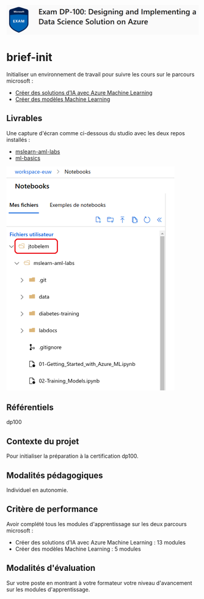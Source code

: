 ![dp100 image](img/dp100.png)

# brief-init

Initialiser un environnement de travail pour suivre les cours sur le parcours microsoft :
- [Créer des solutions d’IA avec Azure Machine Learning](https://docs.microsoft.com/fr-fr/learn/paths/build-ai-solutions-with-azure-ml-service/)
- [Créer des modèles Machine Learning](https://docs.microsoft.com/fr-fr/learn/paths/create-machine-learn-models/)

## Livrables

Une capture d'écran comme ci-dessous du studio avec les deux repos installés :
- [mslearn-aml-labs](https://github.com/MicrosoftDocs/mslearn-aml-labs.git)
- [ml-basics](https://github.com/microsoftdocs/ml-basics)

![exemple de livrable](img/livrable.png)

## Référentiels

dp100

## Contexte du projet

Pour initialiser la préparation à la certification dp100.


## Modalités pédagogiques

Individuel en autonomie.

## Critère de performance

Avoir complété tous les modules d'apprentissage sur les deux parcours microsoft :
- Créer des solutions d’IA avec Azure Machine Learning : 13 modules
- Créer des modèles Machine Learning : 5 modules

## Modalités d'évaluation

Sur votre poste en montrant à votre formateur votre niveau d'avancement sur les modules d'apprentissage.
